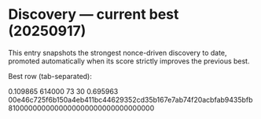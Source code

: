 # Discovery — current best (20250917)

This entry snapshots the strongest nonce-driven discovery to date, promoted automatically when its score strictly improves the previous best.

Best row (tab-separated):

0.109865	614000	73	30	0.695963	00e46c725f6b150a4eb411bc44629352cd35b167e7ab74f20acbfab9435bfb8100000000000000000000000000000000
